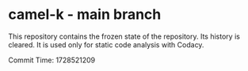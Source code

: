# camel-k - main branch

This repository contains the frozen state of the repository.
Its history is cleared. It is used only for static code
analysis with Codacy.

Commit Time: 1728521209